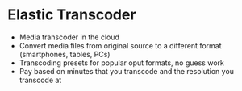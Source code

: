 # Elastic Transcoder
- Media transcoder in the cloud
- Convert media files from original source to a different format (smartphones, tables, PCs)
- Transcoding presets for popular oput formats, no guess work
- Pay based on minutes that you transcode and the resolution you transcode at
